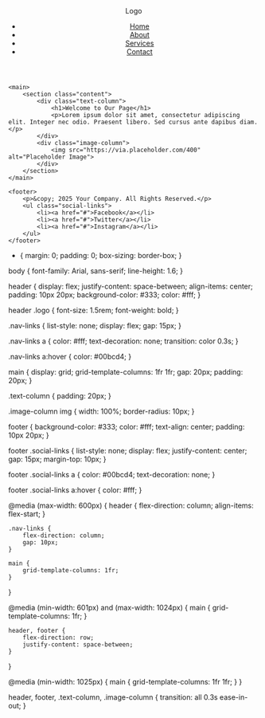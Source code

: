 <!DOCTYPE html>
<html lang="en">
<head>
    <meta charset="UTF-8">
    <meta name="viewport" content="width=device-width, initial-scale=1.0">
    <title>Responsive Webpage</title>
    <link rel="stylesheet" href="styles.css">
</head>
<body>
    <header>
        <div class="logo">Logo</div>
        <nav>
            <ul class="nav-links">
                <li><a href="#home">Home</a></li>
                <li><a href="#about">About</a></li>
                <li><a href="#services">Services</a></li>
                <li><a href="#contact">Contact</a></li>
            </ul>
        </nav>
    </header>

    <main>
        <section class="content">
            <div class="text-column">
                <h1>Welcome to Our Page</h1>
                <p>Lorem ipsum dolor sit amet, consectetur adipiscing elit. Integer nec odio. Praesent libero. Sed cursus ante dapibus diam.</p>
            </div>
            <div class="image-column">
                <img src="https://via.placeholder.com/400" alt="Placeholder Image">
            </div>
        </section>
    </main>

    <footer>
        <p>&copy; 2025 Your Company. All Rights Reserved.</p>
        <ul class="social-links">
            <li><a href="#">Facebook</a></li>
            <li><a href="#">Twitter</a></li>
            <li><a href="#">Instagram</a></li>
        </ul>
    </footer>
</body>
</html>


* {
    margin: 0;
    padding: 0;
    box-sizing: border-box;
}

body {
    font-family: Arial, sans-serif;
    line-height: 1.6;
}

header {
    display: flex;
    justify-content: space-between;
    align-items: center;
    padding: 10px 20px;
    background-color: #333;
    color: #fff;
}

header .logo {
    font-size: 1.5rem;
    font-weight: bold;
}

.nav-links {
    list-style: none;
    display: flex;
    gap: 15px;
}

.nav-links a {
    color: #fff;
    text-decoration: none;
    transition: color 0.3s;
}

.nav-links a:hover {
    color: #00bcd4;
}

main {
    display: grid;
    grid-template-columns: 1fr 1fr;
    gap: 20px;
    padding: 20px;
}

.text-column {
    padding: 20px;
}

.image-column img {
    width: 100%;
    border-radius: 10px;
}

footer {
    background-color: #333;
    color: #fff;
    text-align: center;
    padding: 10px 20px;
}

footer .social-links {
    list-style: none;
    display: flex;
    justify-content: center;
    gap: 15px;
    margin-top: 10px;
}

footer .social-links a {
    color: #00bcd4;
    text-decoration: none;
}

footer .social-links a:hover {
    color: #fff;
}

@media (max-width: 600px) {
    header {
        flex-direction: column;
        align-items: flex-start;
    }

    .nav-links {
        flex-direction: column;
        gap: 10px;
    }

    main {
        grid-template-columns: 1fr;
    }
}

@media (min-width: 601px) and (max-width: 1024px) {
    main {
        grid-template-columns: 1fr;
    }

    header, footer {
        flex-direction: row;
        justify-content: space-between;
    }
}

@media (min-width: 1025px) {
    main {
        grid-template-columns: 1fr 1fr;
    }
}

header, footer, .text-column, .image-column {
    transition: all 0.3s ease-in-out;
}
